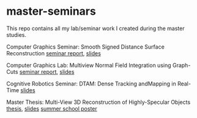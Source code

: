 # master-seminars
This repo contains all my lab/seminar work I created during the master studies.

Computer Graphics Seminar: 
Smooth Signed Distance Surface Reconstruction
[seminar report](https://github.com/aljosaosep/master-seminars/blob/master/computer-graphics-seminar/cg_SSD_report.pdf),
[slides](https://github.com/aljosaosep/master-seminars/blob/master/computer-graphics-seminar/cg_SSD.pptx)

Computer Graphics Lab: 
Multiview Normal Field Integration using Graph-Cuts
[seminar report](https://github.com/aljosaosep/master-seminars/blob/master/computer-graphics-lab/Osep-Multiview_Normal_Field_Integration_using_Graph-Cuts.pdf),
[slides](https://github.com/aljosaosep/master-seminars/blob/master/computer-graphics-lab/cescg_mvnfi_graphcuts.pptx)

Cognitive Robotics Seminar: 
DTAM: Dense Tracking andMapping in Real-Time
[slides](https://github.com/aljosaosep/master-seminars/blob/master/cognitive-robotics-seminar/cognitive_robotics_DTAM.pptx)

Master Thesis: 
Multi-View 3D Reconstruction of Highly-Specular Objects
[thesis](https://github.com/aljosaosep/master-seminars/blob/master/comuter-graphics-thesis/thesis_doc.pdf), 
[slides](https://github.com/aljosaosep/master-seminars/blob/master/comuter-graphics-thesis/osep_thesis_slides.pdf)
[summer school poster](https://github.com/aljosaosep/master-seminars/blob/master/comuter-graphics-thesis/poster_osep_icvss_final.pdf)